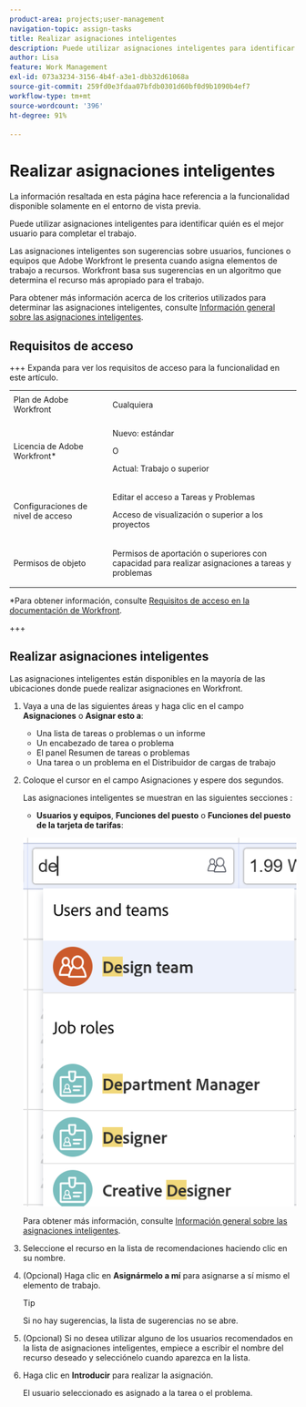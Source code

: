 ```yaml
---
product-area: projects;user-management
navigation-topic: assign-tasks
title: Realizar asignaciones inteligentes
description: Puede utilizar asignaciones inteligentes para identificar quién es el mejor usuario para completar el trabajo. Las asignaciones inteligentes son sugerencias sobre usuarios, funciones o equipos que Adobe Workfront le presenta cuando asigna elementos de trabajo a recursos en función de un algoritmo que determina el recurso más adecuado para el trabajo. Para obtener información sobre las asignaciones inteligentes, consulte Información general sobre las asignaciones inteligentes.
author: Lisa
feature: Work Management
exl-id: 073a3234-3156-4b4f-a3e1-dbb32d61068a
source-git-commit: 259fd0e3fdaa07bfdb0301d60bf0d9b1090b4ef7
workflow-type: tm+mt
source-wordcount: '396'
ht-degree: 91%

---
```


# Realizar asignaciones inteligentes

<!--Audited: 07/2024-->

<!--keep the yellow around the Rate card job roles and the Preview intro for those-->

<span class="preview">La información resaltada en esta página hace referencia a la funcionalidad disponible solamente en el entorno de vista previa.</span>

<!--<span class="preview">For information about fast releases, see [Enable or disable fast releases for your organization](/help/quicksilver/administration-and-setup/set-up-workfront/configure-system-defaults/enable-fast-release-process.md).</span>

<span class="preview"> This functionality will be removed from the Production environment for customers who enabled fast release with the 25.1 release in January 2025. For information about the 25.1 release, see [First Quarter 2025 release overview](/help/quicksilver/product-announcements/product-releases/25-q1-release-activity/25-q1-release-overview.md). -->

Puede utilizar asignaciones inteligentes para identificar quién es el mejor usuario para completar el trabajo.

Las asignaciones inteligentes son sugerencias sobre usuarios, funciones o equipos que Adobe Workfront le presenta cuando asigna elementos de trabajo a recursos. Workfront basa sus sugerencias en un algoritmo que determina el recurso más apropiado para el trabajo.

<!--<span class="preview">There are two separate algorithms in Workfront that calculate smart assignments that work differently for tasks and for issues.</span> -->

Para obtener más información acerca de los criterios utilizados para determinar las asignaciones inteligentes, consulte [Información general sobre las asignaciones inteligentes](/help/quicksilver/manage-work/tasks/assign-tasks/smart-assignments.md).

## Requisitos de acceso

+++ Expanda para ver los requisitos de acceso para la funcionalidad en este artículo.

<table style="table-layout:auto"> 
 <col> 
 <col> 
 <tbody> 
  <tr> 
   <td role="rowheader">Plan de Adobe Workfront</td> 
   <td> <p>Cualquiera</p> </td> 
  </tr> 
  <tr> 
   <td role="rowheader">Licencia de Adobe Workfront*</td> 
   <td> <p>Nuevo: estándar</p>
      O
      <p>Actual: Trabajo o superior</p> </td> 
  </tr> 
  <tr> 
   <td role="rowheader">Configuraciones de nivel de acceso</td> 
   <td> <p>Editar el acceso a Tareas y Problemas</p> <p>Acceso de visualización o superior a los proyectos</p>  </td> 
  </tr> 
  <tr> 
   <td role="rowheader">Permisos de objeto</td> 
   <td> <p>Permisos de aportación o superiores con capacidad para realizar asignaciones a tareas y problemas</p> </td> 
  </tr> 
 </tbody> 
</table>

*Para obtener información, consulte [Requisitos de acceso en la documentación de Workfront](/help/quicksilver/administration-and-setup/add-users/access-levels-and-object-permissions/access-level-requirements-in-documentation.md).

+++

## Realizar asignaciones inteligentes

Las asignaciones inteligentes están disponibles en la mayoría de las ubicaciones donde puede realizar asignaciones en Workfront.

1. Vaya a una de las siguientes áreas y haga clic en el campo **Asignaciones** o **Asignar esto a**:

   * Una lista de tareas o problemas o un informe
   * Un encabezado de tarea o problema
   * El panel Resumen de tareas o problemas
   * Una tarea o un problema en el Distribuidor de cargas de trabajo
     <!--* <span class="preview">A New Task</span> or New Issue box, as you add <span class="preview">a new task</span> or issue to a project-->

1. Coloque el cursor en el campo Asignaciones y espere dos segundos.

   <!--For issues, the smart assignments display in the following sections: 
      * **Users and teams**
      * **Job roles**
        ![](assets/smart-assignments-issue-header.png)-->

   Las asignaciones inteligentes se muestran en las siguientes secciones <!--, depending on which phase of the algorithm's calculation identified the assignments-->:

   <!--* <span class="preview">**Suggested assignments**: Displays assignments identified in the first phase of the task smart assignment algorithm.</span> -->
   * **Usuarios y equipos**, **Funciones del puesto** o <span class="preview">**Funciones del puesto de la tarjeta de tarifas**</span>: <!--Assignments identified in the second phase of the task smart assignment's algorithm calculation.-->

   ![](assets/smart-assignments-task-list.png)

   Para obtener más información, consulte [Información general sobre las asignaciones inteligentes](../../../manage-work/tasks/assign-tasks/smart-assignments.md).

1. Seleccione el recurso en la lista de recomendaciones haciendo clic en su nombre.

1. (Opcional) Haga clic en **Asignármelo a mí** para asignarse a sí mismo el elemento de trabajo.

   >[!TIP]
   >
   >Si no hay sugerencias, la lista de sugerencias no se abre.

1. (Opcional) Si no desea utilizar alguno de los usuarios recomendados en la lista de asignaciones inteligentes, empiece a escribir el nombre del recurso deseado y selecciónelo cuando aparezca en la lista.
1. Haga clic en **Introducir** para realizar la asignación.

   El usuario seleccionado es asignado a la tarea o el problema.
